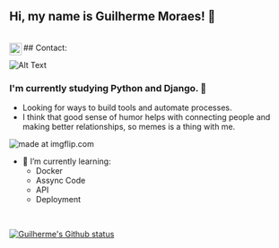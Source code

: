 ## Hi, my name is Guilherme Moraes! 🤠
</br>
## Contact:
<img align="left" alt="Linkedin" width="22px" src="https://www.flaticon.com/svg/vstatic/svg/1383/1383262.svg?token=exp=1614789616~hmac=7e11e07287a4842b0d59d1b805c52c60" />

</br>

![Alt Text](https://i.imgflip.com/1tlr1p.gif)

### I'm currently studying Python and Django. 🐍
- Looking for ways to build tools and automate processes. 
- I think that good sense of humor helps with connecting people and making better relationships, so memes is a thing with me.

<img src="https://i.imgflip.com/4w8o82.jpg" title="made at imgflip.com"/>

- 🌱 I’m currently learning:
  * Docker
  * Assync Code
  * API
  * Deployment

</br>

[![Guilherme's Github status](https://github-readme-stats.vercel.app/api?username=DefRuivo)](https://github.com/anuraghazra/github-readme-stats)
